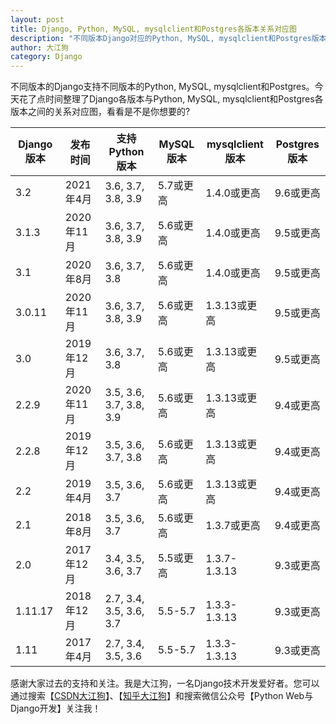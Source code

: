 ```yaml
---
layout: post
title: Django, Python, MySQL, mysqlclient和Postgres各版本关系对应图
description: "不同版本Django对应的Python, MySQL, mysqlclient和Postgres版本"
author: 大江狗
category: Django
---
```

不同版本的Django支持不同版本的Python, MySQL, mysqlclient和Postgres。今天花了点时间整理了Django各版本与Python, MySQL, mysqlclient和Postgres各版本之间的关系对应图，看看是不是你想要的?

| Django版本 | 发布时间   | 支持Python版本           | MySQL版本 | mysqlclient版本 | Postgres版本 |
| ---------- | ---------- | ------------------------ | --------- | --------------- | ------------ |
| 3.2        | 2021年4月  | 3.6, 3.7, 3.8, 3.9       | 5.7或更高 | 1.4.0或更高     | 9.6或更高    |
| 3.1.3      | 2020年11月 | 3.6, 3.7, 3.8, 3.9       | 5.6或更高 | 1.4.0或更高     | 9.5或更高    |
| 3.1        | 2020年8月  | 3.6, 3.7, 3.8            | 5.6或更高 | 1.4.0或更高     | 9.5或更高    |
| 3.0.11     | 2020年11月 | 3.6, 3.7, 3.8, 3.9       | 5.6或更高 | 1.3.13或更高    | 9.5或更高    |
| 3.0        | 2019年12月 | 3.6, 3.7, 3.8            | 5.6或更高 | 1.3.13或更高    | 9.5或更高    |
| 2.2.9      | 2020年11月 | 3.5, 3.6, 3.7, 3.8,  3.9 | 5.6或更高 | 1.3.13或更高    | 9.4或更高    |
| 2.2.8      | 2019年12月 | 3.5, 3.6, 3.7, 3.8       | 5.6或更高 | 1.3.13或更高    | 9.4或更高    |
| 2.2        | 2019年4月  | 3.5, 3.6, 3.7            | 5.6或更高 | 1.3.13或更高    | 9.4或更高    |
| 2.1        | 2018年8月  | 3.5, 3.6, 3.7            | 5.6或更高 | 1.3.7或更高     | 9.4或更高    |
| 2.0        | 2017年12月 | 3.4, 3.5, 3.6, 3.7       | 5.5或更高 | 1.3.7-1.3.13    | 9.3或更高    |
| 1.11.17    | 2018年12月 | 2.7, 3.4, 3.5, 3.6,  3.7 | 5.5-5.7   | 1.3.3-1.3.13    | 9.3或更高    |
| 1.11       | 2017年4月  | 2.7, 3.4, 3.5, 3.6       | 5.5-5.7   | 1.3.3-1.3.13    | 9.3或更高    |

感谢大家过去的支持和关注。我是大江狗，一名Django技术开发爱好者。您可以通过搜索【<a href="https://blog.csdn.net/weixin_42134789">CSDN大江狗</a>】、【<a href="https://www.zhihu.com/people/shi-yun-bo-53">知乎大江狗</a>】和搜索微信公众号【Python Web与Django开发】关注我！
